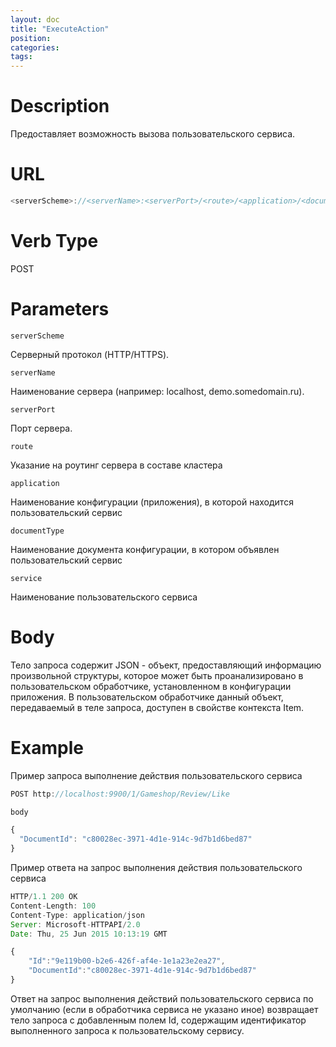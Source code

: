 ```yaml
---
layout: doc
title: "ExecuteAction"
position:  
categories: 
tags:
---
```


# Description
Предоставляет возможность вызова пользовательского сервиса.

# URL

```js
<serverScheme>://<serverName>:<serverPort>/<route>/<application>/<documentType>/<service>
```

# Verb Type

POST


# Parameters

`serverScheme`

Серверный протокол (HTTP/HTTPS).

`serverName`

Наименование сервера (например: localhost, demo.somedomain.ru).

`serverPort`

Порт сервера.

`route` 

Указание на роутинг сервера в составе кластера

`application`

Наименование конфигурации (приложения), в которой находится пользовательский сервис

`documentType`
Наименование документа конфигурации, в котором объявлен пользовательский сервис

`service`

Наименование пользовательского сервиса


# Body

Тело запроса содержит JSON - объект, предоставляющий информацию произвольной структуры,
которое может быть проанализировано в пользовательском обработчике, установленном в конфигурации
приложения. 
В пользовательском обработчике данный объект, передаваемый в теле запроса, доступен в 
свойстве контекста Item. 

# Example

Пример запроса выполнение действия пользовательского сервиса

```js
POST http://localhost:9900/1/Gameshop/Review/Like

body

{
  "DocumentId": "c80028ec-3971-4d1e-914c-9d7b1d6bed87"
}
```

Пример ответа на запрос выполнения действия пользовательского сервиса

```js
HTTP/1.1 200 OK
Content-Length: 100
Content-Type: application/json
Server: Microsoft-HTTPAPI/2.0
Date: Thu, 25 Jun 2015 10:13:19 GMT

{
	"Id":"9e119b00-b2e6-426f-af4e-1e1a23e2ea27",
	"DocumentId":"c80028ec-3971-4d1e-914c-9d7b1d6bed87"
}
```

Ответ на запрос выполнения действий пользовательского сервиса по умолчанию 
(если в обработчика сервиса не указано иное) возвращает тело запроса с добавленным
полем Id, содержащим идентификатор выполненного запроса к пользовательскому сервису.

